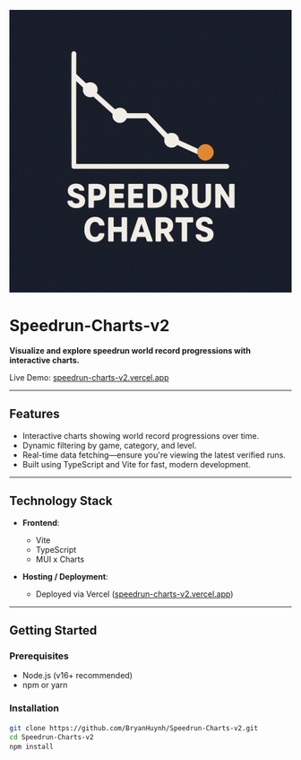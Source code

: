 
![Logo](public/SpeedrunCharts.png)
# Speedrun-Charts-v2

**Visualize and explore speedrun world record progressions with interactive charts.**

Live Demo: [speedrun-charts-v2.vercel.app](https://speedrun-charts-v2.vercel.app)

---

##  Features

- Interactive charts showing world record progressions over time.
- Dynamic filtering by game, category, and level.
- Real-time data fetching—ensure you're viewing the latest verified runs.
- Built using TypeScript and Vite for fast, modern development.

---

##  Technology Stack

- **Frontend**:  
  - Vite  
  - TypeScript  
  - MUI x Charts

- **Hosting / Deployment**:  
  - Deployed via Vercel ([speedrun-charts-v2.vercel.app](https://speedrun-charts-v2.vercel.app))

---

##  Getting Started

### Prerequisites

- Node.js (v16+ recommended)
- npm or yarn

### Installation

```bash
git clone https://github.com/BryanHuynh/Speedrun-Charts-v2.git
cd Speedrun-Charts-v2
npm install
```